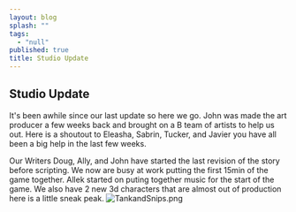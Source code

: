 ```yaml
---
layout: blog
splash: ""
tags: 
  - "null"
published: true
title: Studio Update
---
```



## Studio Update
It's been awhile since our last update so here we go.
John was made the art producer a few weeks back and brought on a B team of artists to help us out. Here is a shoutout to Eleasha, Sabrin, Tucker, and Javier you have all been a big help in the last few weeks.

Our Writers Doug, Ally, and John have started the last revision of the story before scripting. We now are busy at work putting the first 15min of the game together. Allek started on puting together music for the start of the game. We also have 2 new 3d characters that are almost out of production here is a little sneak peak. ![TankandSnips.png]({{site.baseurl}}/media/TankandSnips.png)
